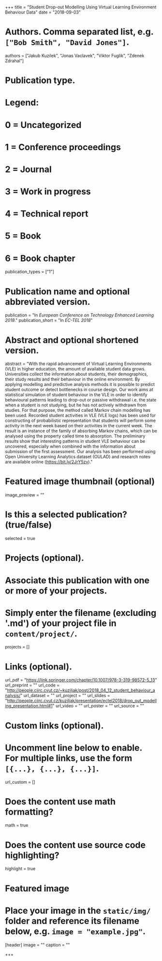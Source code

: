 +++
title = "Student Drop-out Modelling Using Virtual Learning Environment Behaviour Data"
date = "2018-09-03"

# Authors. Comma separated list, e.g. `["Bob Smith", "David Jones"]`.
authors = ["Jakub Kuzilek", "Jonas Vaclavek", "Viktor Fuglik", "Zdenek Zdrahal"]

# Publication type.
# Legend:
# 0 = Uncategorized
# 1 = Conference proceedings
# 2 = Journal
# 3 = Work in progress
# 4 = Technical report
# 5 = Book
# 6 = Book chapter
publication_types = ["1"]

# Publication name and optional abbreviated version.
publication = "In *European Conference on Technology Enhanced Learning 2018*."
publication_short = "In *EC-TEL 2018*"

# Abstract and optional shortened version.
abstract = "With the rapid advancement of Virtual Learning Environments (VLE) in higher education, the amount of available student data grows. Universities collect the information about students, their demographics, their study results and their behaviour in the online environment. By applying modelling and predictive analysis methods it is possible to predict student outcome or detect bottlenecks in course design. Our work aims at statistical simulation of student behaviour in the VLE in order to identify behavioural patterns leading to drop-out or passive withdrawal i.e. the state when a student is not studying, but he has not actively withdrawn from studies. For that purpose, the method called Markov chain modelling has been used. Recorded student activities in VLE (VLE logs) has been used for constructing of probabilistic representation that students will perform some activity in the next week based on their activities in the current week. The result is an instance of the family of absorbing Markov chains, which can be analysed using the property called time to absorption. The preliminary results show that interesting patterns in student VLE behaviour can be uncovered, especially when combined with the information about submission of the first assessment. Our analysis has been performed using Open University Learning Analytics dataset (OULAD) and research notes are available online (https://bit.ly/2JrY5zv)."

# Featured image thumbnail (optional)
image_preview = ""

# Is this a selected publication? (true/false)
selected = true

# Projects (optional).
#   Associate this publication with one or more of your projects.
#   Simply enter the filename (excluding '.md') of your project file in `content/project/`.
projects = []

# Links (optional).
url_pdf = "https://link.springer.com/chapter/10.1007/978-3-319-98572-5_13"
url_preprint = ""
url_code = "http://people.ciirc.cvut.cz/~kuziljak/post/2018_04_12_student_behaviour_analysis/"
url_dataset = ""
url_project = ""
url_slides = "http://people.ciirc.cvut.cz/kuziljak/presentation/ectel2018/drop_out_modelling_presentation.html#1"
url_video = ""
url_poster = ""
url_source = ""

# Custom links (optional).
#   Uncomment line below to enable. For multiple links, use the form `[{...}, {...}, {...}]`.
url_custom = []

# Does the content use math formatting?
math = true

# Does the content use source code highlighting?
highlight = true

# Featured image
# Place your image in the `static/img/` folder and reference its filename below, e.g. `image = "example.jpg"`.
[header]
image = ""
caption = ""

+++

